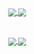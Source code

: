 <a href="https://github.com/bamerf">
  <img align="center" src="https://github-readme-stats.vercel.app/api?username=bamerf&count_private=trueshow_icons=true&theme=highcontrast&custom_title=Bam's+Stats&hide=stars,contribs" />
</a>
<a href="https://github.com/bamerf">
  <img align="center" src="https://github-readme-stats.vercel.app/api/top-langs/?username=bamerf&hide=shell&layout=compact&theme=highcontrast" />
</a>

#

<a href="https://github.com/bamerf/design-system">
  <img align="center" src="https://github-readme-stats.vercel.app/api/pin/?username=bamerf&repo=design-system&theme=highcontrast" />
</a>
<a href="https://github.com/bamerf/react-prototype">
  <img align="center" src="https://github-readme-stats.vercel.app/api/pin/?username=bamerf&repo=react-prototype&theme=highcontrast" />
</a>

<!-- ![](https://komarev.com/ghpvc/?username=bamerf&color=orange&style=flat-square&label=Profile+Views) -->

<!--
**bamerf/bamerf** is a ✨ _special_ ✨ repository because its `README.md` (this file) appears on your GitHub profile.

test

Here are some ideas to get you started:

- 🔭 I’m currently working on ...
- 🌱 I’m currently learning ...
- 👯 I’m looking to collaborate on ...
- 🤔 I’m looking for help with ...
- 💬 Ask me about ...
- 📫 How to reach me: ...
- 😄 Pronouns: ...
-->
